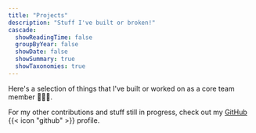 ```yaml
---
title: "Projects"
description: "Stuff I've built or broken!"
cascade:
  showReadingTime: false
  groupByYear: false
  showDate: false
  showSummary: true
  showTaxonomies: true
---
```


Here's a selection of things that I've built or worked on as a core team member 👨‍💻🔨.

For my other contributions and stuff still in progress, check out my [GitHub](https://github.com/adam-sroka/) {{< icon "github" >}} profile.